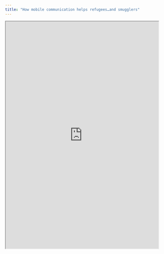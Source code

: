 ```yaml
---
title: "How mobile communication helps refugees…and smugglers"
---
```




<iframe height="750" width="100%" src="https://ewelton.github.io/ktest/wiki.html#How%20mobile%20communication%20helps%20refugees%E2%80%A6and%20smugglers"></iframe>
